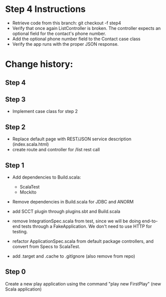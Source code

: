 Step 4 Instructions
===================

- Retrieve code from this branch:  git checkout -f step4
- Verify that once again ListController is broken.  The controller 
expects an optional field for the contact's phone number.
- Add the optional phone number field to the Contact case class
- Verify the app runs with the proper JSON response.

Change history:
===============

Step 4
------

Step 3
------
- Implement case class for step 2

Step 2
------
- Replace default page with REST/JSON service description (index.scala.html)
- create route and controller for /list rest call

Step 1
------
- Add dependencies to Build.scala:
  - ScalaTest
  - Mockito
  
- Remove dependencies in Build.scala for JDBC and ANORM

- add SCCT plugin through plugins.sbt and Build.scala

- remove IntegrationSpec.scala from test, since we will be doing end-to-end tests through a 
  FakeApplication.  We don't need to use HTTP for testing.
  
- refactor ApplicationSpec.scala from default package controllers, and convert from Specs
  to ScalaTest.
  
- add .target and .cache to .gitIgnore (also remove from repo)
  
Step 0
------
Create a new play application using the command "play new FirstPlay" (new Scala application)
